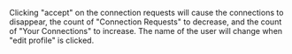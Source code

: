 Clicking "accept" on the connection requests will cause the connections to disappear, the count of "Connection Requests" to decrease, and the count of "Your Connections" to increase.
The name of the user will change when "edit profile" is clicked. 
